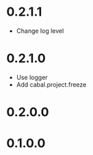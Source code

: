 
# 0.2.1.1

* Change log level

# 0.2.1.0

* Use logger
* Add cabal.project.freeze

# 0.2.0.0

# 0.1.0.0

